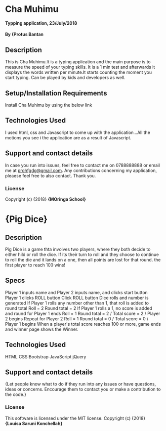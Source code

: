 # Cha Muhimu
#### Typping application, 23/July/2018
#### By **{Protus Bantan**
## Description
This is Cha Muhimu.It is a typing application and the main purpose is to measure the speed of your typing skills. It is a 1 min test and afterwards it displays the words written per minute.It starts counting the moment you start typing. Can be played by kids and developers as well. 
## Setup/Installation Requirements

Install Cha Muhimu by using the below link
## Technologies Used
I used html, css and Javascript to come up with the application...All the motions you see i the application are as a result of Javascript.
## Support and contact details
In case you run into issues, feel free to contact me on 0788888888 or email me at prohfgdg@gmail.com. Any contributions concerning my application, pleaese feel free to also contact. Thank you.
### License

Copyright (c) {2018} **{MOringa School}**
  
# {Pig Dice}
## Description
Pig Dice is a game thta involves two players, where they both decide to either hild or roll the dice. If its their turn to roll and they choose to continue to roll the die and it lands on a one, then all points are lost for that round. the first player to reach 100 wins!
## Specs
Player 1 inputs name and Player 2 inputs name, and clicks start button	
Player 1 clicks ROLL button	Click ROLL button	Dice rolls and number is generated
If Player 1 rolls any number other than 1, that roll is added to round total	Roll = 2	Round total = 2
If Player 1 rolls a 1, no score is added and round for Player 1 ends	Roll = 1	Round total = 2 / Total score = 2 / Player 2 begins
Repeat for Player 2	Roll = 1	Round total = 0 / Total score = 0 / Player 1 begins
When a player's total score reaches 100 or more, game ends and winner page shows the Winner.

## Technologies Used
HTML
CSS
Bootstrap
JavaScript
jQuery
## Support and contact details
{Let people know what to do if they run into any issues or have questions, ideas or concerns.  Encourage them to contact you or make a contribution to the code.}
### License
This software is licensed under the MIT license.
Copyright (c) {2018} **{Louisa Saruni Konchellah}**
  